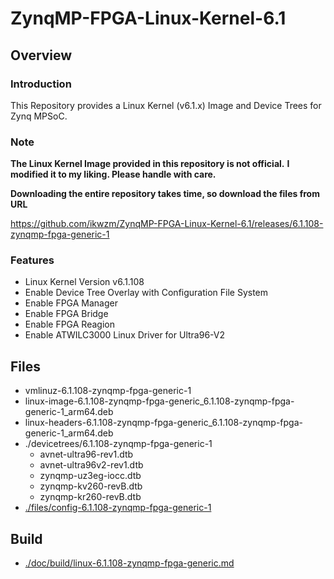 ZynqMP-FPGA-Linux-Kernel-6.1
====================================================================================

Overview
------------------------------------------------------------------------------------

### Introduction

This Repository provides a Linux Kernel (v6.1.x) Image and Device Trees for Zynq MPSoC.

### Note

**The Linux Kernel Image provided in this repository is not official.**
**I modified it to my liking. Please handle with care.**

**Downloading the entire repository takes time, so download the files from URL**   

https://github.com/ikwzm/ZynqMP-FPGA-Linux-Kernel-6.1/releases/6.1.108-zynqmp-fpga-generic-1

### Features

  * Linux Kernel Version v6.1.108
  * Enable Device Tree Overlay with Configuration File System
  * Enable FPGA Manager
  * Enable FPGA Bridge
  * Enable FPGA Reagion
  * Enable ATWILC3000 Linux Driver for Ultra96-V2

Files
------------------------------------------------------------------------------------

* vmlinuz-6.1.108-zynqmp-fpga-generic-1
* linux-image-6.1.108-zynqmp-fpga-generic_6.1.108-zynqmp-fpga-generic-1_arm64.deb
* linux-headers-6.1.108-zynqmp-fpga-generic_6.1.108-zynqmp-fpga-generic-1_arm64.deb
* ./devicetrees/6.1.108-zynqmp-fpga-generic-1
  + avnet-ultra96-rev1.dtb
  + avnet-ultra96v2-rev1.dtb
  + zynqmp-uz3eg-iocc.dtb
  + zynqmp-kv260-revB.dtb
  + zynqmp-kr260-revB.dtb
* [./files/config-6.1.108-zynqmp-fpga-generic-1](./files/config-6.1.108-zynqmp-fpga-generic-1)

Build
------------------------------------------------------------------------------------

* [./doc/build/linux-6.1.108-zynqmp-fpga-generic.md](./doc/build/linux-6.1.108-zynqmp-fpga-generic.md)
